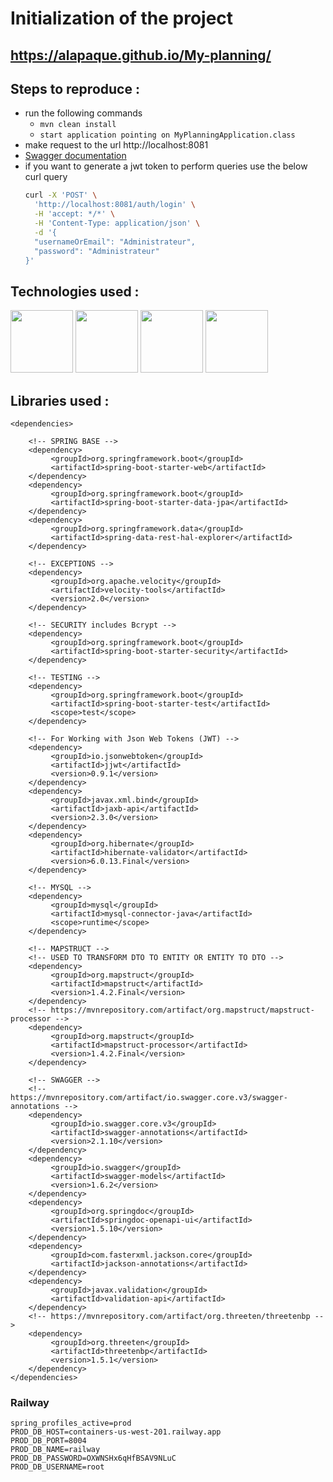 


# Initialization of the project

## https://alapaque.github.io/My-planning/

## Steps to reproduce  :

- run the following commands
    - `mvn clean install`
    - `start application pointing on MyPlanningApplication.class`
- make request to the url http://localhost:8081
- [Swagger documentation](http://localhost:8081/swagger-ui/index.html?configUrl=/myplanning-doc/swagger-config)
- if you want to generate a jwt token to perform queries use the below curl query
  `````bash
  curl -X 'POST' \
    'http://localhost:8081/auth/login' \
    -H 'accept: */*' \
    -H 'Content-Type: application/json' \
    -d '{
    "usernameOrEmail": "Administrateur",
    "password": "Administrateur"
  }'
  `````

## Technologies used :

<img src="https://e7.pngegg.com/pngimages/811/186/png-clipart-java-programming-programming-language-computer-programming-others-miscellaneous-text.png" height="100"> <img src="https://www.pngfind.com/pngs/m/53-535670_spring-framework-logo-spring-boot-hd-png-download.png" height="100"> <img src="https://e7.pngegg.com/pngimages/747/798/png-clipart-mysql-mysql-thumbnail.png" height="100"> <img src="https://e7.pngegg.com/pngimages/852/593/png-clipart-using-docker-developing-and-deploying-software-with-containers-application-software-software-deployment-computer-software-github-marine-mammal-logo.png" height="100">

## Libraries used :

```  
<dependencies>  
  
	<!-- SPRING BASE -->  
	<dependency>  
		 <groupId>org.springframework.boot</groupId>  
		 <artifactId>spring-boot-starter-web</artifactId>  
	</dependency>  
	<dependency>  
		 <groupId>org.springframework.boot</groupId>  
		 <artifactId>spring-boot-starter-data-jpa</artifactId>  
	</dependency>  
	<dependency>  
		 <groupId>org.springframework.data</groupId>  
		 <artifactId>spring-data-rest-hal-explorer</artifactId>  
	</dependency>  
	  
	<!-- EXCEPTIONS -->  
	<dependency>  
		 <groupId>org.apache.velocity</groupId>  
		 <artifactId>velocity-tools</artifactId>  
		 <version>2.0</version>  
	</dependency>  
	  
	<!-- SECURITY includes Bcrypt -->  
	<dependency>  
		 <groupId>org.springframework.boot</groupId>  
		 <artifactId>spring-boot-starter-security</artifactId>  
	</dependency>  
	  
	<!-- TESTING -->  
	<dependency>  
		 <groupId>org.springframework.boot</groupId>  
		 <artifactId>spring-boot-starter-test</artifactId>  
		 <scope>test</scope>  
	</dependency>  
	  
	<!-- For Working with Json Web Tokens (JWT) -->  
	<dependency>  
		 <groupId>io.jsonwebtoken</groupId>  
		 <artifactId>jjwt</artifactId>  
		 <version>0.9.1</version>  
	</dependency>  
	<dependency>  
		 <groupId>javax.xml.bind</groupId>  
		 <artifactId>jaxb-api</artifactId>  
		 <version>2.3.0</version>  
	</dependency>  
	<dependency>  
		 <groupId>org.hibernate</groupId>  
		 <artifactId>hibernate-validator</artifactId>  
		 <version>6.0.13.Final</version>  
	</dependency>  
	  
	<!-- MYSQL -->  
	<dependency>  
		 <groupId>mysql</groupId>  
		 <artifactId>mysql-connector-java</artifactId>  
		 <scope>runtime</scope>  
	</dependency>  
	  
	<!-- MAPSTRUCT -->  
	<!-- USED TO TRANSFORM DTO TO ENTITY OR ENTITY TO DTO -->
	<dependency>  
		 <groupId>org.mapstruct</groupId>  
		 <artifactId>mapstruct</artifactId>  
		 <version>1.4.2.Final</version>  
	</dependency>  
	<!-- https://mvnrepository.com/artifact/org.mapstruct/mapstruct-processor -->  
	<dependency>  
		 <groupId>org.mapstruct</groupId>  
		 <artifactId>mapstruct-processor</artifactId>  
		 <version>1.4.2.Final</version>  
	</dependency>  

	<!-- SWAGGER -->  
	<!-- https://mvnrepository.com/artifact/io.swagger.core.v3/swagger-annotations -->  
	<dependency>  
		 <groupId>io.swagger.core.v3</groupId>  
		 <artifactId>swagger-annotations</artifactId>  
		 <version>2.1.10</version>  
	</dependency>  
	<dependency>  
		 <groupId>io.swagger</groupId>  
		 <artifactId>swagger-models</artifactId>  
		 <version>1.6.2</version>  
	</dependency>  
	<dependency>  
		 <groupId>org.springdoc</groupId>  
		 <artifactId>springdoc-openapi-ui</artifactId>  
		 <version>1.5.10</version>  
	</dependency>  
	<dependency>  
		 <groupId>com.fasterxml.jackson.core</groupId>  
		 <artifactId>jackson-annotations</artifactId>  
	</dependency>  
	<dependency>  
		 <groupId>javax.validation</groupId>  
		 <artifactId>validation-api</artifactId>  
	</dependency>  
	<!-- https://mvnrepository.com/artifact/org.threeten/threetenbp -->  
	<dependency>  
		 <groupId>org.threeten</groupId>  
		 <artifactId>threetenbp</artifactId>  
		 <version>1.5.1</version>  
	</dependency> 
</dependencies>
```

### Railway

```properties
spring_profiles_active=prod
PROD_DB_HOST=containers-us-west-201.railway.app
PROD_DB_PORT=8004
PROD_DB_NAME=railway
PROD_DB_PASSWORD=OXWNSHx6qHfBSAV9NLuC
PROD_DB_USERNAME=root
```